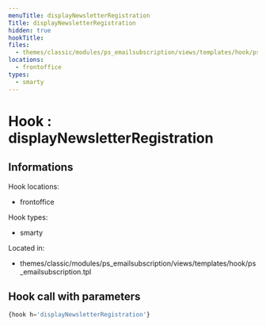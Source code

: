 ```yaml
---
menuTitle: displayNewsletterRegistration
Title: displayNewsletterRegistration
hidden: true
hookTitle: 
files:
  - themes/classic/modules/ps_emailsubscription/views/templates/hook/ps_emailsubscription.tpl
locations:
  - frontoffice
types:
  - smarty
---
```


# Hook : displayNewsletterRegistration

## Informations

Hook locations: 
  - frontoffice

Hook types: 
  - smarty

Located in: 
  - themes/classic/modules/ps_emailsubscription/views/templates/hook/ps_emailsubscription.tpl

## Hook call with parameters

```php
{hook h='displayNewsletterRegistration'}
```